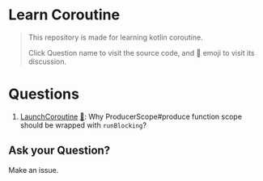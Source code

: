 # Learn Coroutine

> This repository is made for learning kotlin coroutine.
> 
> Click Question name to visit the source code, and 💬 emoji to visit its discussion.

# Questions

1. [LaunchCoroutine](src/main/kotlin/LaunchCoroutine.kt) [💬](https://github.com/realOxy/learn_coroutine/discussions/1):
   Why ProducerScope#produce function scope should be wrapped
   with `runBlocking`? 

## Ask your Question?

Make an issue.

